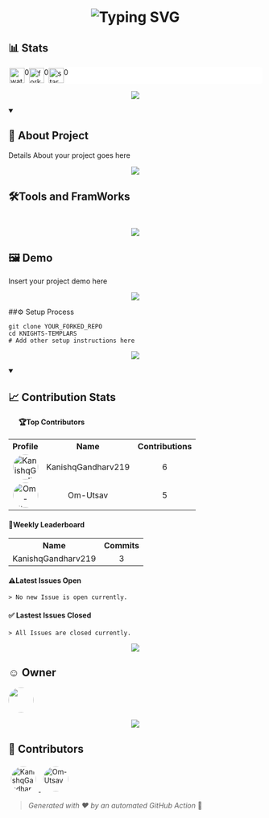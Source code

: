 <!-- Heading -->
<h1 align="center"><img src="https://readme-typing-svg.demolab.com?font=Fira+Code&weight=600&size=30&pause=1000&color=2B88D8&width=435&lines=KNIGHTS-TEMPLARS"alt="Typing SVG" ></h1>

<!-- Github status Badges -->
 ## 📊 Stats
 <div style="background-color:white; border-radius: 5px;border-color: beige; display:flex; flex-wrap: wrap; padding: 2px;">
    <!-- Watch -->
    <img src="icons/watch-icon.svg" alt="watchs" width="30" height="30">0
    <!-- Fork -->
     <img src="icons/fork-icon.svg" alt="fork" width="30" height="30">0
     <!-- Star -->
      <img src="icons/star-icon.svg" alt="star" width="30" height="30">0
 </div>

 <p align="center">
  <img src="https://user-images.githubusercontent.com/73097560/115834477-dbab4500-a447-11eb-908a-139a6edaec5c.gif">
</p>

 <!-- Introduction -->
  <details open> 
  <summary><h2>📖 About Project</h2></summary>
  Details About your project goes here
</details>

<p align="center">
  <img src="https://user-images.githubusercontent.com/73097560/115834477-dbab4500-a447-11eb-908a-139a6edaec5c.gif">
</p>
 
<!-- TechStack Badges -->
## 🛠️Tools and FramWorks
<div style="display: inline-block; margin: 5px;">

</div>

<p align="center">
  <img src="https://user-images.githubusercontent.com/73097560/115834477-dbab4500-a447-11eb-908a-139a6edaec5c.gif">
</p>

 <!-- Demo -->
  ## 🖼️ Demo
  <div style="display: flex; flex-wrap: wrap;">
    Insert your project demo here
    <!-- <img src="" alt="Demo of your project"> -->
  </div>

  <p align="center">
  <img src="https://user-images.githubusercontent.com/73097560/115834477-dbab4500-a447-11eb-908a-139a6edaec5c.gif">
</p>
  <!-- Setup --> 
   <!-- <details open> -->
  <!-- <summary><h2>⚙️ Setup Process</h2></summary> -->
<!-- ## ⚙️ Setup Process
`git clone YOUR_FORKED_REPO`
`cd repoName `
 `# Add other setup instructions here` -->

 ##⚙️ Setup Process
<p align="center">
  <pre><code>git clone YOUR_FORKED_REPO
cd KNIGHTS-TEMPLARS
# Add other setup instructions here</code></pre>
</p>

  <p align="center">
  <img src="https://user-images.githubusercontent.com/73097560/115834477-dbab4500-a447-11eb-908a-139a6edaec5c.gif">
</p>
<!-- </details> -->

<!-- Insides -->
 <details open> 
  <summary><h2>📈 Contribution Stats</h2></summary>
  <h4 style="margin-left: 20px;">🏆Top Contributors</h4>
 <table align="center">
  <tr>
    <th>Profile</th>
    <th>Name</th>
    <th>Contributions</th>
  </tr>
  
  <tr>
    <td align="center">
      <a href="https://github.com/KanishqGandharv219">
        <img src="https://avatars.githubusercontent.com/u/133373835?v=4" width="50" height="50" style="border-radius:50%;" alt="KanishqGandharv219">
      </a>
    </td>
    <td align="center">KanishqGandharv219</td>
    <td align="center">6</td>
  </tr>
  
  <tr>
    <td align="center">
      <a href="https://github.com/Om-Utsav">
        <img src="https://avatars.githubusercontent.com/u/86879928?v=4" width="50" height="50" style="border-radius:50%;" alt="Om-Utsav">
      </a>
    </td>
    <td align="center">Om-Utsav</td>
    <td align="center">5</td>
  </tr>
  
</table>

  <h4>🏅Weekly Leaderboard</h4>
  <table align="center">
  <tr>
    <th>Name</th>
    <th>Commits</th>
  </tr>
  
  <tr>
    <td align="center">KanishqGandharv219</td>
    <td align="center">3</td>
  </tr>
  
</table>

  <h4>⚠️Latest Issues Open</h4>
  
    > No new Issue is open currently.
  

  <h4>✅ Lastest Issues Closed</h4>
  
    > All Issues are closed currently.
  
</details>

<p align="center">
  <img src="https://user-images.githubusercontent.com/73097560/115834477-dbab4500-a447-11eb-908a-139a6edaec5c.gif">
</p>

<!-- Owner -->
 ## ☺️ Owner
 <section style="display: flex; flex-wrap: wrap;">
    <a href="https://avatars.githubusercontent.com/u/133373835?v=4" target="_blank">
      <img src="https://avatars.githubusercontent.com/u/133373835?v=4" width="50" style="border-radius:50%;">
    </a>
 </section>

 <p align="center">
  <img src="https://user-images.githubusercontent.com/73097560/115834477-dbab4500-a447-11eb-908a-139a6edaec5c.gif">
</p>

 <!-- Contributors -->
 ## 🤝 Contributors
  <div>
  
  <a href = "https://github.com/KanishqGandharv219" target="_blank">
    <img src="https://avatars.githubusercontent.com/u/133373835?v=4" width="50" style="border-radius:50%; margin: 5px;" alt="KanishqGandharv219"/>
  </a>

  <a href = "https://github.com/Om-Utsav" target="_blank">
    <img src="https://avatars.githubusercontent.com/u/86879928?v=4" width="50" style="border-radius:50%; margin: 5px;" alt="Om-Utsav"/>
  </a>

</div>

  > *Generated with ❤️ by an automated GitHub Action* 🚀